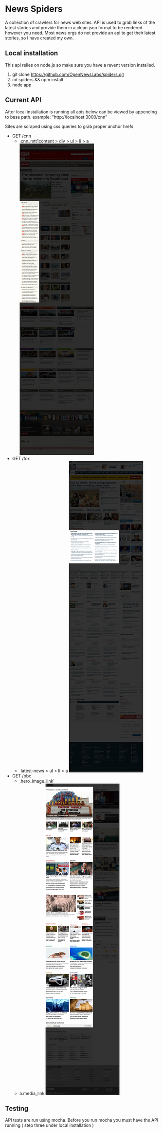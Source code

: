 News Spiders
==========
A collection of crawlers for news web sites. API is used to grab links of the latest stories and provide them in a clean json format to be rendered however you need. Most news orgs do not provide an api to get their latest stories, so I have created my own.

Local installation
--------
This api relies on node.js so make sure you have a revent version installed. 

1. git clone https://github.com/OpenNewsLabs/spiders.git
2. cd spiders && npm install
3. node app

Current API
--------
After local installation is running all apis below can be viewed by appending to base path. example: "http://localhost:3000/cnn"

Sites are scraped using css queries to grab proper anchor hrefs

* GET /cnn
    * .cnn_mtt1content > div > ul > li > a 
    ![current cnn query](https://raw.githubusercontent.com/OpenNewsLabs/spiders/master/crawlers/cnn/cnn.png)
* GET /fox
    * .latest-news > ul > li > a
    ![current fox query](https://raw.githubusercontent.com/OpenNewsLabs/spiders/master/crawlers/fox/fox-latest.png)
* GET /bbc
    * .hero_image_link'
    * a.media_link
    ![current bbc query](https://raw.githubusercontent.com/OpenNewsLabs/spiders/master/crawlers/bbc/bbc-current.png)

Testing
--------
API tests are run using mocha. Before you run mocha you must have the API running ( step three under local installation )
